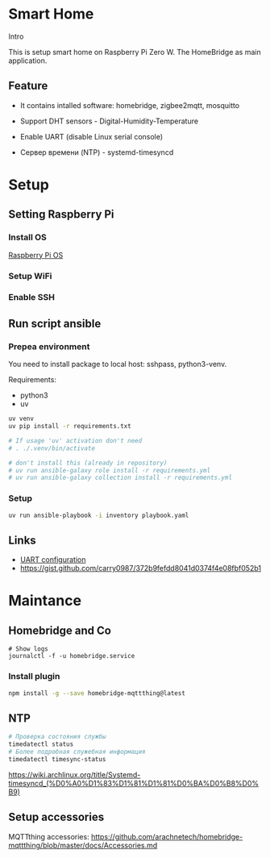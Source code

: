 # Smart Home

Intro

This is setup smart home on Raspberry Pi Zero W.
The HomeBridge as main application.

## Feature

- It contains intalled software: homebridge, zigbee2mqtt, mosquitto
- Support DHT sensors - Digital-Humidity-Temperature
- Enable UART (disable Linux serial console)

- Сервер времени (NTP) - systemd-timesyncd

# Setup

## Setting Raspberry Pi

### Install OS

[Raspberry Pi OS](https://www.raspberrypi.org/software/)

### Setup WiFi

### Enable SSH

## Run script ansible

### Prepea environment

You need to install package to local host: sshpass, python3-venv.

Requirements:
- python3
- uv

```bash
uv venv
uv pip install -r requirements.txt

# If usage 'uv' activation don't need
# . ./.venv/bin/activate

# don't install this (already in repository)
# uv run ansible-galaxy role install -r requirements.yml
# uv run ansible-galaxy collection install -r requirements.yml
```

### Setup

```bash
uv run ansible-playbook -i inventory playbook.yaml
```

## Links

- [UART configuration](https://www.raspberrypi.org/documentation/configuration/uart.md)
- https://gist.github.com/carry0987/372b9fefdd8041d0374f4e08fbf052b1


# Maintance

## Homebridge and Co

```shell
# Show logs
journalctl -f -u homebridge.service
```

### Install plugin

```bash
npm install -g --save homebridge-mqttthing@latest
```

## NTP

```bash
# Проверка состояния службы
timedatectl status
# Более подробная служебная информация
timedatectl timesync-status
```

https://wiki.archlinux.org/title/Systemd-timesyncd_(%D0%A0%D1%83%D1%81%D1%81%D0%BA%D0%B8%D0%B9)

## Setup accessories

MQTTthing accessories: https://github.com/arachnetech/homebridge-mqttthing/blob/master/docs/Accessories.md
